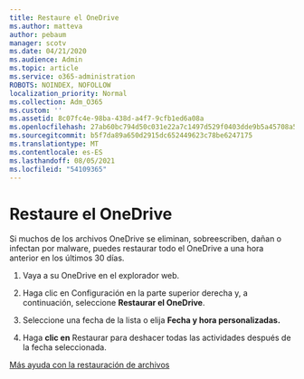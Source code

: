 ```yaml
---
title: Restaure el OneDrive
ms.author: matteva
author: pebaum
manager: scotv
ms.date: 04/21/2020
ms.audience: Admin
ms.topic: article
ms.service: o365-administration
ROBOTS: NOINDEX, NOFOLLOW
localization_priority: Normal
ms.collection: Adm_O365
ms.custom: ''
ms.assetid: 8c07fc4e-98ba-438d-a4f7-9cfb1ed6a08a
ms.openlocfilehash: 27ab60bc794d50c031e22a7c1497d529f0403dde9b5a45708a54495117c1939f
ms.sourcegitcommit: b5f7da89a650d2915dc652449623c78be6247175
ms.translationtype: MT
ms.contentlocale: es-ES
ms.lasthandoff: 08/05/2021
ms.locfileid: "54109365"
---
```

# <a name="restore-your-onedrive"></a>Restaure el OneDrive

Si muchos de los archivos OneDrive se eliminan, sobreescriben, dañan o infectan por malware, puedes restaurar todo el OneDrive a una hora anterior en los últimos 30 días.
  
1. Vaya a su OneDrive en el explorador web.
    
2. Haga clic en Configuración en la parte superior derecha y, a continuación, seleccione **Restaurar el OneDrive**.
    
3. Seleccione una fecha de la lista o elija **Fecha y hora personalizadas.**
    
4. Haga **clic en** Restaurar para deshacer todas las actividades después de la fecha seleccionada. 
    
[Más ayuda con la restauración de archivos](https://go.microsoft.com/fwlink/?linkid=872874)
  


